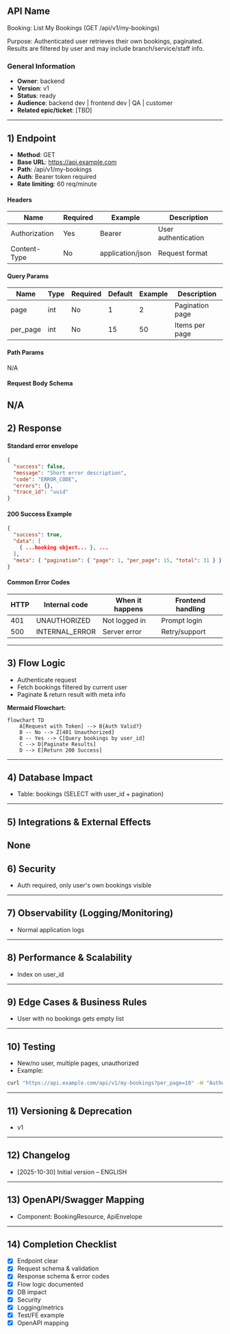 ## API Name
Booking: List My Bookings (GET /api/v1/my-bookings)

Purpose: Authenticated user retrieves their own bookings, paginated. Results are filtered by user and may include branch/service/staff info.

### General Information
- **Owner**: backend
- **Version**: v1
- **Status**: ready
- **Audience**: backend dev | frontend dev | QA | customer
- **Related epic/ticket**: [TBD]
---
## 1) Endpoint
- **Method**: GET
- **Base URL**: https://api.example.com
- **Path**: /api/v1/my-bookings
- **Auth**: Bearer token required
- **Rate limiting**: 60 req/minute

#### Headers
| Name           | Required | Example            | Description           |
|----------------|----------|--------------------|-----------------------|
| Authorization  | Yes      | Bearer <token>     | User authentication   |
| Content-Type   | No       | application/json   | Request format        |

#### Query Params
| Name      | Type | Required | Default | Example | Description         |
|-----------|------|----------|---------|---------|---------------------|
| page      | int  | No       | 1       | 2       | Pagination page     |
| per_page  | int  | No       | 15      | 50      | Items per page      |

#### Path Params
N/A
#### Request Body Schema
N/A
---
## 2) Response
#### Standard error envelope
```json
{
  "success": false,
  "message": "Short error description",
  "code": "ERROR_CODE",
  "errors": {},
  "trace_id": "uuid"
}
```
#### 200 Success Example
```json
{
  "success": true,
  "data": [
    { ...booking object... }, ...
  ],
  "meta": { "pagination": { "page": 1, "per_page": 15, "total": 31 } }
}
```
#### Common Error Codes
| HTTP | Internal code      | When it happens            | Frontend handling   |
|------|--------------------|----------------------------|---------------------|
| 401  | UNAUTHORIZED       | Not logged in              | Prompt login        |
| 500  | INTERNAL_ERROR     | Server error               | Retry/support       |

---
## 3) Flow Logic
- Authenticate request
- Fetch bookings filtered by current user
- Paginate & return result with meta info

**Mermaid Flowchart:**
```mermaid
flowchart TD
    A[Request with Token] --> B{Auth Valid?}
    B -- No --> Z[401 Unauthorized]
    B -- Yes --> C[Query bookings by user_id]
    C --> D[Paginate Results]
    D --> E[Return 200 Success]
```
---
## 4) Database Impact
- Table: bookings (SELECT with user_id + pagination)
---
## 5) Integrations & External Effects
None
---
## 6) Security
- Auth required, only user's own bookings visible
---
## 7) Observability (Logging/Monitoring)
- Normal application logs
---
## 8) Performance & Scalability
- Index on user_id
---
## 9) Edge Cases & Business Rules
- User with no bookings gets empty list
---
## 10) Testing
- New/no user, multiple pages, unauthorized
- Example:
```bash
curl "https://api.example.com/api/v1/my-bookings?per_page=10" -H "Authorization: Bearer <token>"
```
---
## 11) Versioning & Deprecation
- v1
---
## 12) Changelog
- [2025-10-30] Initial version – ENGLISH
---
## 13) OpenAPI/Swagger Mapping
- Component: BookingResource, ApiEnvelope
---
## 14) Completion Checklist
- [x] Endpoint clear
- [x] Request schema & validation
- [x] Response schema & error codes
- [x] Flow logic documented
- [x] DB impact
- [x] Security
- [x] Logging/metrics
- [x] Test/FE example
- [x] OpenAPI mapping
